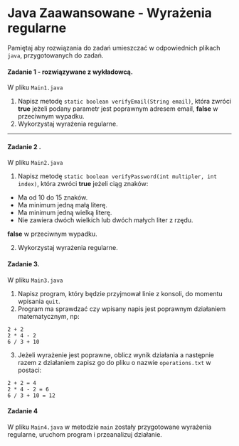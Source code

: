 #  Java Zaawansowane - Wyrażenia regularne
Pamiętaj aby rozwiązania do zadań umieszczać w odpowiednich plikach `java`, przygotowanych do zadań.  


#### Zadanie 1 - rozwiązywane z wykładowcą.

W pliku `Main1.java`

1. Napisz metodę `static boolean verifyEmail(String email)`,
 która zwróci **true** jeżeli podany parametr jest poprawnym adresem email, **false** w przeciwnym wypadku.
2. Wykorzystaj wyrażenia regularne.

-----------------------------------------------------------------------------

#### Zadanie 2 .

W pliku `Main2.java`

1. Napisz metodę `static boolean verifyPassword(int multipler, int index)`,
która zwróci **true** jeżeli ciąg znaków:
  * Ma od 10 do 15 znaków.
  * Ma minimum jedną małą literę.
  * Ma minimum jedną wielką literę.
  * Nie zawiera dwóch wielkich lub dwóch małych liter z rzędu.
  
**false** w przeciwnym wypadku.

2. Wykorzystaj wyrażenia regularne.

#### Zadanie 3.

W pliku `Main3.java`

1. Napisz program, który będzie przyjmował linie z konsoli, do momentu wpisania `quit`.
2. Program ma sprawdzać czy wpisany napis jest poprawnym działaniem matematycznym, np:
````
2 + 2
2 * 4 - 2
6 / 3 + 10

````
3. Jeżeli wyrażenie jest poprawne, oblicz wynik działania a następnie razem z działaniem zapisz
 go do pliku o nazwie `operations.txt` w postaci:
````
2 + 2 = 4
2 * 4 - 2 = 6
6 / 3 + 10 = 12
````

#### Zadanie 4
 
W pliku `Main4.java` w metodzie `main` zostały przygotowane wyrażenia regularne, 
uruchom program i przeanalizuj działanie.